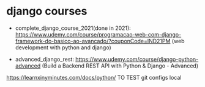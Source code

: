 # django courses

- complete_django_course_2021(done in 2021): https://www.udemy.com/course/programacao-web-com-django-framework-do-basico-ao-avancado/?couponCode=IND21PM (web development with python and django)

- advanced_django_rest: https://www.udemy.com/course/django-python-advanced (Build a Backend REST API with Python & Django - Advanced)

https://learnxinyminutes.com/docs/python/
TO TEST git configs local

